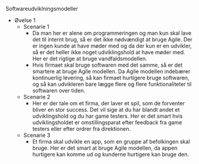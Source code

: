 

Softwareudviklningsmodeller

- Øvelse 1
    - Scenarie 1
      - Da man her er alene om programmeringen og man kun skal lave det til internt brug, så er det ikke nødvændigt at bruge Agile. Der er ingen kunde at have møder med og da der kun er en udvikler, så er det heller ikke noget udviklingshold at have møder med. Her er det rigtige at bruge vandfaldsmodellen.
      - Hvis firmaet skal bruge softwaren med det samme, så er det smartere at bruge Agile modellen. Da Agile modellen indebærer kontinuerlig levering, så kan firmaet hurtigere bruge softwaren, og så kan udvikleren bare lægge flere og flere funktionaliteter til softwaren over tiden.
    - Scenarie 2
      - Her er der tale om et firma, der laver et spil, som de forventer bliver en stor success. Det vil sige at du har blandt andet et udviklingshold og du har game testers. Her er det smart hvis udviklingsholdet er omstillingsparat efter feedback fra game testers eller efter ordrer fra direktionen.
    - Scenarie 3
      - Et firma skal udvikle en app, som en gruppe af befolkingen skal bruge. Her er det smart at bruge Agile modellen, da appen hurtigere kan komme ud og kunderne hurtigere kan bruge den. 
